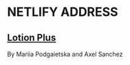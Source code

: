 # NETLIFY ADDRESS

## [Lotion Plus](https://sensational-seahorse-f6f16f.netlify.app/)

By Mariia Podgaietska and Axel Sanchez
